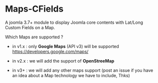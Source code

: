 # Maps-CFields
A joomla 3.7+ module to display Joomla core contents with Lat/Long Custom Fields on a Map.

Which Maps are supported ?
- in v1.x : only **Google Maps** (API v3) will be supported
https://developers.google.com/maps/
- in v2.x : we will add the support of **OpenStreeMap**

- in v3+ : we will add any other maps support (post an issue if you have an idea about a Map technology we have to include, Thks)



